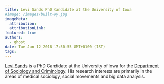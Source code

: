 ```yaml
---
title: Levi Sands PhD Candidate at the University of Iowa
#image: /images/built-by.jpg
imageMeta:
  attribution:
  attributionLink:
featured: true
authors:
  - ghost
date: Tue Jun 12 2018 17:50:55 GMT+0100 (IST)
tags:
---
```


[Levi Sands](https://clas.uiowa.edu/sociology/people/levi-sands) is a PhD Candidate at the University of Iowa for the [Department of Sociology and Criminology](https://clas.uiowa.edu/sociology/). His research interests are primarily in the areas of medical sociology, social movements and big data analysis.
